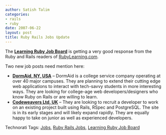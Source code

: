 ```yaml
---
author: Satish Talim
categories:
- rails
- ruby
date: 2007-06-22
layout: post
title: Ruby Rails Jobs Update
---
```


The **[Learning Ruby Job
Board](http://rubylearning.com/jobs/ruby_jobs.html)** is getting a very
good response from the Ruby and Rails readers of
[RubyLearning.com](http://rubylearning.com/).

Two new job posts need mention here:

-   **[DormAid, NY,
    USA](http://learningruby.jobcoin.com/jobs/show/27959-college-age-junior-developer-designer)**
    – DormAid is a college service company operating at over 40 major
    campuses. They are planning to extend their cutting edge web
    applications to interact with tech-savvy students in more
    interesting ways. They are looking for college-age web
    developers/designers who know Ruby on Rails or are willing to learn.
-   **[Codeweavers Ltd,
    UK](http://learningruby.jobcoin.com/jobs/show/28612-web-application-developer)**
    – They are looking to recruit a developer to work on an existing
    project built using Rails, RSpec and PostgreSQL. The site is in its
    early stages and will likely expand rapidly. They are equally happy
    to take on junior as well as experienced developers.

Technorati Tags: [Jobs](http://technorati.com/tag/Jobs), [Ruby Rails
Jobs](http://technorati.com/tag/Ruby+Rails+Jobs), [Learning Ruby Job
Board](http://technorati.com/tag/Learning+Ruby+Job+Board)
